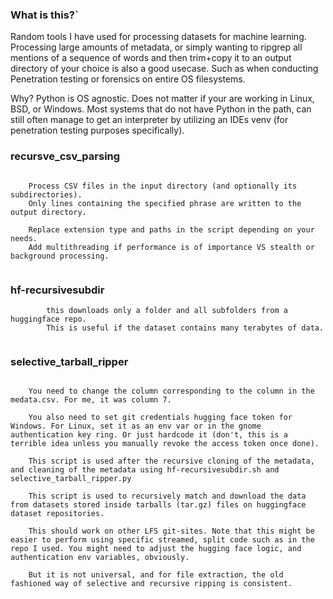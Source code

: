 ### What is this?`


Random tools I have used for processing datasets for machine learning. Processing large amounts of metadata, or simply wanting to ripgrep all mentions of a sequence of words and then trim+copy it to an output directory of your choice is also a good usecase. Such as when conducting Penetration testing or forensics on entire OS filesystems. 

Why? Python is OS agnostic. Does not matter if your are working in Linux, BSD, or Windows. Most systems that do not have Python in the path, can still often manage to get an interpreter by utilizing an IDEs venv (for penetration testing purposes specifically).


### recursve_csv_parsing

```
	
	Process CSV files in the input directory (and optionally its subdirectories).
	Only lines containing the specified phrase are written to the output directory.

	Replace extension type and paths in the script depending on your needs.
	Add multithreading if performance is of importance VS stealth or background processing.
    
```

### hf-recursivesubdir

```
		this downloads only a folder and all subfolders from a huggingface repo. 
		This is useful if the dataset contains many terabytes of data.
	
```	

### selective_tarball_ripper

```

	You need to change the column corresponding to the column in the medata.csv. For me, it was column 7.
	
	You also need to set git credentials hugging face token for Windows. For Linux, set it as an env var or in the gnome authentication key ring. Or just hardcode it (don't, this is a terrible idea unless you manually revoke the access token once done).
	
	This script is used after the recursive cloning of the metadata, and cleaning of the metadata using hf-recursivesubdir.sh and selective_tarball_ripper.py

	This script is used to recursively match and download the data from datasets stored inside tarballs (tar.gz) files on huggingface dataset repositories.
	
	This should work on other LFS git-sites. Note that this might be easier to perform using specific streamed, split code such as in the repo I used. You might need to adjust the hugging face logic, and authentication env variables, obviously.
	
	But it is not universal, and for file extraction, the old fashioned way of selective and recursive ripping is consistent.

```
